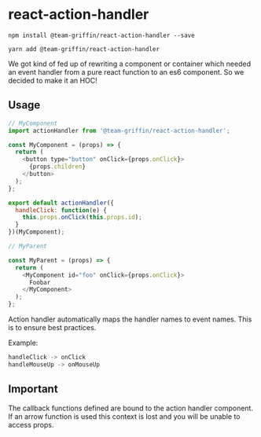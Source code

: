 # react-action-handler

`npm install @team-griffin/react-action-handler --save`

`yarn add @team-griffin/react-action-handler`

We got kind of fed up of rewriting a component or container which needed an event handler from a pure react function to an es6 component. So we decided to make it an HOC!

## Usage

```javascript
// MyComponent
import actionHandler from '@team-griffin/react-action-handler';

const MyComponent = (props) => {
  return (
    <button type="button" onClick={props.onClick}>
      {props.children}
    </button>
  );
};

export default actionHandler({
  handleClick: function(e) {
    this.props.onClick(this.props.id);
  }
})(MyComponent);

// MyParent

const MyParent = (props) => {
  return (
    <MyComponent id="foo" onClick={props.onClick}>
      Foobar
    </MyComponent>
  );
};

```

Action handler automatically maps the handler names to event names. This is to ensure best practices.

Example:
```javascript
handleClick -> onClick
handleMouseUp -> onMouseUp
```

## Important

The callback functions defined are bound to the action handler component. If an arrow function is used this context is lost and you will be unable to access props.

